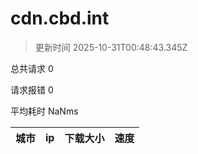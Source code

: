 
  # cdn.cbd.int

  > 更新时间 2025-10-31T00:48:43.345Z
  
  总共请求 0

  请求报错 0

  平均耗时 NaNms

|城市|ip|下载大小|速度|
|-----|----------|---|---|

  
